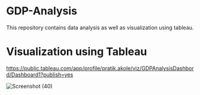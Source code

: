 # GDP-Analysis
This repository contains data analysis as well as visualization using tableau. 

# Visualization using Tableau
https://public.tableau.com/app/profile/pratik.akole/viz/GDPAnalysisDashbord/Dashboard1?publish=yes

![Screenshot (40)](https://user-images.githubusercontent.com/81501071/141304329-bd957c83-aa28-4b02-a104-f6ce9948fa4f.png)


